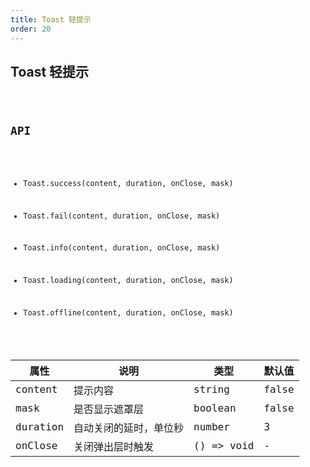 ```yaml
---
title: Toast 轻提示
order: 20
---
```


## Toast 轻提示

<code src="./toast/index.tsx" />

## API

- Toast.success(content, duration, onClose, mask)

- Toast.fail(content, duration, onClose, mask)

- Toast.info(content, duration, onClose, mask)

- Toast.loading(content, duration, onClose, mask)

- Toast.offline(content, duration, onClose, mask)

| 属性     | 说明                   | 类型       | 默认值 |
| -------- | ---------------------- | ---------- | ------ |
| content  | 提示内容               | string     | false  |
| mask     | 是否显示遮罩层         | boolean    | false  |
| duration | 自动关闭的延时，单位秒 | number     | 3      |
| onClose  | 关闭弹出层时触发       | () => void | -      |
